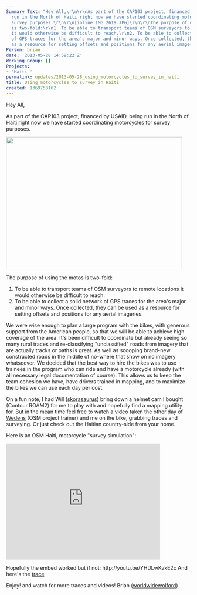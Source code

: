 ```yaml
---
Summary Text: "Hey All,\r\n\r\nAs part of the CAP103 project, financed by USAID, being
  run in the North of Haiti right now we have started coordinating motorcycles for
  survey purposes.\r\n\r\n[inline:IMG_2619.JPG]\r\n\r\nThe purpose of using the motos
  is two-fold:\r\n1. To be able to transport teams of OSM surveyors to remote locations
  it would otherwise be difficult to reach.\r\n2. To be able to collect a solid network
  of GPS traces for the area's major and minor ways. Once collected, they can be used
  as a resource for setting offsets and positions for any aerial imageries.\r\n\r\n"
Person: brian
date: '2013-05-28 14:59:22 Z'
Working Group: []
Projects:
- 'Haiti '
permalink: updates/2013-05-28_using_motorcycles_to_survey_in_haiti
title: Using motorcycles to survey in Haiti
created: 1369753162
---
```

<p>Hey All,</p>
<p>As part of the CAP103 project, financed by USAID, being run in the North of Haiti right now we have started coordinating motorcycles for survey purposes.<!--break--></p>
<p><img class="image-large" src="/sites/default/files/styles/large/public/IMG_2619_0.JPG?itok=W4ak-JII" alt="" height="360" width="480"></p>
<p>The purpose of using the motos is two-fold:</p>
<ol>
<li>To be able to transport teams of OSM surveyors to remote locations it would otherwise be difficult to reach.</li>
<li>To be able to collect a solid network of GPS traces for the area's major and minor ways. Once collected, they can be used as a resource for setting offsets and positions for any aerial imageries.</li>
</ol>
<p>We were wise enough to plan a large program with the bikes, with generous support from the American people, so that we will be able to achieve high coverage of the area. It's been difficult to coordinate but already seeing so many rural traces and re-classifying "unclassified" roads from imagery that are actually tracks or paths is great. As well as scooping brand-new constructed roads in the middle of no-where that show on no imagery whatsoever. We decided that the best way to hire the bikes was to use trainees in the program who can ride and have a motorcycle already (with all necessary legal documentation of course). This allows us to keep the team cohesion we have, have drivers trained in mapping, and to maximize the bikes we can use each day per cost.</p>
<p>On a fun note, I had Will (<a href="http://www.openstreetmap.org/user/skorasaurus">skorasaurus</a>) bring down a helmet cam I bought (Contour ROAM2) for me to play with and hopefully find a mapping utility for. But in the mean time feel free to watch a video taken the other day of <a href="http://www.openstreetmap.org/user/wedens%20louisius">Wedens</a> (OSM project trainer) and me on the bike, grabbing traces and surveying. Or just check out the Haitian country-side from your home.</p>
<p>Here is an OSM Haiti, motorcycle "survey simulation":</p>
<p><iframe src="http://www.youtube.com/embed/YHDLwKvkE2c?rel=0" height="315" width="420" frameborder="0"></iframe></p>
<p>Hopefully the embed worked but if not: http://youtu.be/YHDLwKvkE2c And here's the <a href="http://www.openstreetmap.org/user/worldwidewolford/traces/1465962">trace</a></p>
<p>Enjoy! and watch for more traces and videos! Brian (<a href="http://www.openstreetmap.org/user/worldwidewolford">worldwidewolford</a>)</p>
